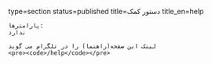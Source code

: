 type=section
status=published
title=دستور کمک
title_en=help
~~~~~~
پارامترها:
ندارد

لینک این صفحه(راهنما) را در تلگرام می گوید
<pre><code>/help</code></pre>